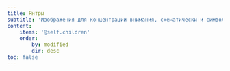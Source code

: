 ```yaml
---
title: Янтры
subtitle: 'Изображения для концентрации внимания, схематически и символически передающие содержание учения'
content:
    items: '@self.children'
    order:
        by: modified
        dir: desc
toc: false
---
```


